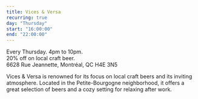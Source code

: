 ```yaml
---
title: Vices & Versa
recurring: true
day: "Thursday"
start: "16:00:00"
end: "22:00:00"
---
```


Every Thursday. 4pm to 10pm.<br>
20% off on local craft beer.<br>
6628 Rue Jeannette, Montréal, QC H4E 3N5

<!-- more -->
Vices & Versa is renowned for its focus on local craft beers and its inviting atmosphere. Located in the Petite-Bourgogne neighborhood, it offers a great selection of beers and a cozy setting for relaxing after work.